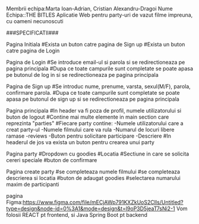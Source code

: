 Membrii echipa:Marta Ioan-Adrian, Cristian Alexandru-Dragoi
Nume Echipa::THE BITLES
Aplicatie Web pentru party-uri de vazut filme impreuna, cu oameni necunoscuti 

###SPECIFICATII###

Pagina Initiala
    #Exista un buton catre pagina de Sign up
    #Exista un buton catre pagina de Login

Pagina de Login
    #Se introduce email-ul si parola si se redirectioneaza pe pagina principala
    #Dupa ce toate campurile sunt completate se poate apasa pe butonul de log in si se redirectioneaza pe pagina principala 

Pagina de Sign up
    #Se introduc nume, prenume, varsta, sexul(M/F), parola, confirmare parola.
    #Dupa ce toate campurile sunt completate se poate apasa pe butonul de sign up si se redirectioneaza pe pagina principala 

Pagina principala
    #In header va fi poza de profil, numele utilizatorului si buton de logout
    #Contine mai multe elemente in main section care reprezinta "parties"
    #Fiecare party contine: 
        -Numele utilizatorului care a creat party-ul
        -Numele filmului care va rula
        -Numarul de locuri libere ramase
        -reviews
        -Buton pentru solicitare participare
        -Descriere
    #In headerul de jos va exista un buton pentru crearea unui party

Pagina party
    #Dropdown cu goodies
    #Locatia
    #Sectiune in care se solicita cereri speciale
    #buton de confirmare

Pagina create party
    #se completeaza numele filmului
    #se completeaza descrierea si locatia
    #buton de adaugat goodies
    #selectarea numarului maxim de participanti

pagina Figma:https://www.figma.com/file/mECjAWp791KXZkUoS2ClIs/Untitled?type=design&node-id=0%3A1&mode=design&t=l9oP3D5jeaT7sNi2-1
Vom folosii REACT pt frontend, si Java Spring Boot pt backend 
